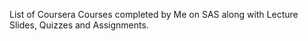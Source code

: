 List of Coursera Courses completed by Me on SAS along with Lecture Slides, Quizzes and Assignments.
